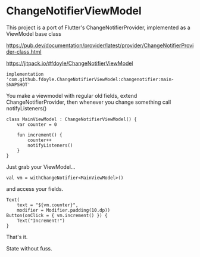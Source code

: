 # ChangeNotifierViewModel
This project is a port of Flutter's ChangeNotifierProvider, implemented as a ViewModel base class

https://pub.dev/documentation/provider/latest/provider/ChangeNotifierProvider-class.html

https://jitpack.io/#fdoyle/ChangeNotifierViewModel

    implementation 'com.github.fdoyle.ChangeNotifierViewModel:changenotifier:main-SNAPSHOT'

You make a viewmodel with regular old fields, extend ChangeNotifierProvider, then whenever you change something call notifyListeners()

    class MainViewModel : ChangeNotifierViewModel() {
        var counter = 0

        fun increment() {
            counter++
            notifyListeners()
        }
    }


Just grab your ViewModel...

    val vm = withChangeNotifier<MainViewModel>()

and access your fields.

    Text(
        text = "${vm.counter}",
        modifier = Modifier.padding(10.dp))
    Button(onClick = { vm.increment() }) {
        Text("Increment!")
    }

That's it. 

State without fuss.
